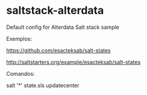 saltstack-alterdata
===================

Default config for Alterdata Salt stack sample


Exemplos:

https://github.com/esacteksab/salt-states

http://saltstarters.org/example/esacteksab/salt-states


Comandos:

salt '*' state.sls updatecenter
